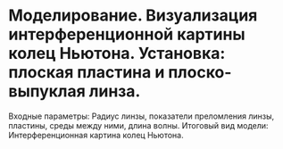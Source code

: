 # Моделирование. Визуализация интерференционной картины колец Ньютона. Установка: плоская пластина и плоско-выпуклая линза.
Входные параметры: Радиус линзы, показатели преломления линзы, пластины, среды между ними, длина волны.
Итоговый вид модели: Интерференционная картина колец Ньютона.